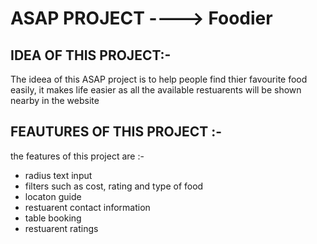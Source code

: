 # ASAP PROJECT ----> Foodier

## IDEA OF THIS PROJECT:-
The ideea of this ASAP project is to help people find thier favourite food easily, it makes life easier as all the available restuarents will be shown nearby in the website 

## FEAUTURES OF THIS PROJECT :-
the features of this project are :-
* radius text input 
* filters such as cost, rating and type of food
* locaton guide
* restuarent contact information
* table booking 
* restuarent ratings 